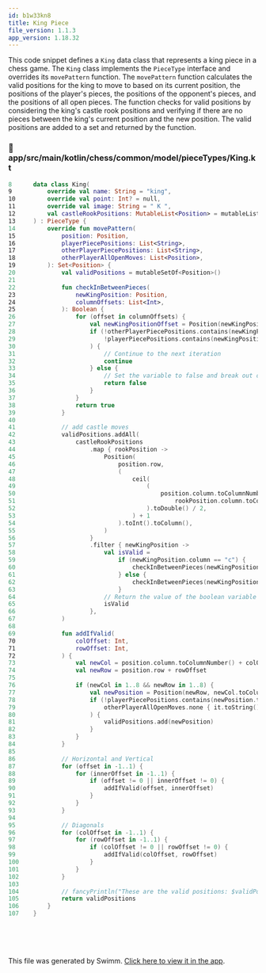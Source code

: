 ```yaml
---
id: b1w33kn8
title: King Piece
file_version: 1.1.3
app_version: 1.18.32
---
```


This code snippet defines a `King` data class that represents a king piece in a chess game. The `King` class implements the `PieceType` interface and overrides its `movePattern` function. The `movePattern` function calculates the valid positions for the king to move to based on its current position, the positions of the player's pieces, the positions of the opponent's pieces, and the positions of all open pieces. The function checks for valid positions by considering the king's castle rook positions and verifying if there are no pieces between the king's current position and the new position. The valid positions are added to a set and returned by the function.
<!-- NOTE-swimm-snippet: the lines below link your snippet to Swimm -->
### 📄 app/src/main/kotlin/chess/common/model/pieceTypes/King.kt
```kotlin
8      data class King(
9          override val name: String = "king",
10         override val point: Int? = null,
11         override val image: String = " K ",
12         val castleRookPositions: MutableList<Position> = mutableListOf(),
13     ) : PieceType {
14         override fun movePattern(
15             position: Position,
16             playerPiecePositions: List<String>,
17             otherPlayerPiecePositions: List<String>,
18             otherPlayerAllOpenMoves: List<Position>,
19         ): Set<Position> {
20             val validPositions = mutableSetOf<Position>()
21     
22             fun checkInBetweenPieces(
23                 newKingPosition: Position,
24                 columnOffsets: List<Int>,
25             ): Boolean {
26                 for (offset in columnOffsets) {
27                     val newKingPositionOffset = Position(newKingPosition.row, (newKingPosition.column.toColumnNumber() + offset + 1).toColumn())
28                     if (!otherPlayerPiecePositions.contains(newKingPositionOffset.toString()) &&
29                         !playerPiecePositions.contains(newKingPositionOffset.toString())
30                     ) {
31                         // Continue to the next iteration
32                         continue
33                     } else {
34                         // Set the variable to false and break out of the loop
35                         return false
36                     }
37                 }
38                 return true
39             }
40     
41             // add castle moves
42             validPositions.addAll(
43                 castleRookPositions
44                     .map { rookPosition ->
45                         Position(
46                             position.row,
47                             (
48                                 ceil(
49                                     (
50                                         position.column.toColumnNumber() +
51                                             rookPosition.column.toColumnNumber()
52                                     ).toDouble() / 2,
53                                 ) + 1
54                             ).toInt().toColumn(),
55                         )
56                     }
57                     .filter { newKingPosition ->
58                         val isValid =
59                             if (newKingPosition.column == "c") {
60                                 checkInBetweenPieces(newKingPosition, listOf(-1, 1))
61                             } else {
62                                 checkInBetweenPieces(newKingPosition, listOf(-1))
63                             }
64                         // Return the value of the boolean variable
65                         isValid
66                     },
67             )
68     
69             fun addIfValid(
70                 colOffset: Int,
71                 rowOffset: Int,
72             ) {
73                 val newCol = position.column.toColumnNumber() + colOffset + 1
74                 val newRow = position.row + rowOffset
75     
76                 if (newCol in 1..8 && newRow in 1..8) {
77                     val newPosition = Position(newRow, newCol.toColumn())
78                     if (!playerPiecePositions.contains(newPosition.toString()) &&
79                         otherPlayerAllOpenMoves.none { it.toString() == newPosition.toString() }
80                     ) {
81                         validPositions.add(newPosition)
82                     }
83                 }
84             }
85     
86             // Horizontal and Vertical
87             for (offset in -1..1) {
88                 for (innerOffset in -1..1) {
89                     if (offset != 0 || innerOffset != 0) {
90                         addIfValid(offset, innerOffset)
91                     }
92                 }
93             }
94     
95             // Diagonals
96             for (colOffset in -1..1) {
97                 for (rowOffset in -1..1) {
98                     if (colOffset != 0 || rowOffset != 0) {
99                         addIfValid(colOffset, rowOffset)
100                    }
101                }
102            }
103    
104            // fancyPrintln("These are the valid positions: $validPositions")
105            return validPositions
106        }
107    }
```

<br/>

<br/>

<br/>

This file was generated by Swimm. [Click here to view it in the app](https://app.swimm.io/repos/Z2l0aHViJTNBJTNBQ2hlc3MlM0ElM0FvYnNjdXJlLXN0YXI=/docs/b1w33kn8).
